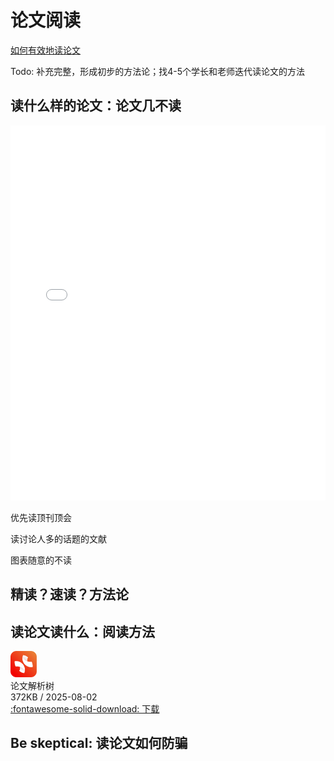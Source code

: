 # 论文阅读
[如何有效地读论文](https://pengsida.notion.site/d192db870bc64436ae4a4a590b36772a)

Todo: 补充完整，形成初步的方法论；找4-5个学长和老师迭代读论文的方法


## 读什么样的论文：论文几不读

<iframe src="./CCF.pdf" width="100%" height="600px" style="border: none;">
This browser does not support PDFs
</iframe>

优先读顶刊顶会

读讨论人多的话题的文献

图表随意的不读


## 精读？速读？方法论




## 读论文读什么：阅读方法


<div class="card file-block" markdown="1">
<div class="file-icon"><img src="/style/images/xmind.svg" style="height: 3em;"></div>
<div class="file-body">
<div class="file-title">论文解析树</div>
<div class="file-meta">372KB / 2025-08-02</div>
</div>
<a class="down-button" target="_blank" href="thesis_reading.xmind" markdown="1">:fontawesome-solid-download: 下载</a>
</div>



## Be skeptical: 读论文如何防骗